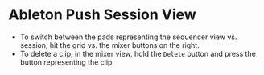 # Ableton Push Session View

- To switch between the pads representing the sequencer view vs. session, hit the grid vs. the mixer buttons on the right.
- To delete a clip, in the mixer view, hold the `Delete` button and press the button representing the clip